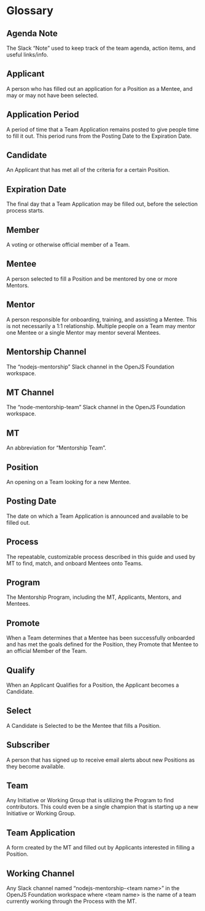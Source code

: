 # Glossary

## Agenda Note
The Slack “Note” used to keep track of the team agenda, action items, and useful links/info.

## Applicant
A person who has filled out an application for a Position as a Mentee, and may or may not have been selected.

## Application Period
A period of time that a Team Application remains posted to give people time to fill it out. This period runs from the Posting Date to the Expiration Date.

## Candidate
An Applicant that has met all of the criteria for a certain Position.

## Expiration Date
The final day that a Team Application may be filled out, before the selection process starts.

## Member
A voting or otherwise official member of a Team.

## Mentee
A person selected to fill a Position and be mentored by one or more Mentors.

## Mentor
A person responsible for onboarding, training, and assisting a Mentee. This is not necessarily a 1:1 relationship. Multiple people on a Team may mentor one Mentee or a single Mentor may mentor several Mentees.

## Mentorship Channel
The “nodejs-mentorship” Slack channel in the OpenJS Foundation workspace.

## MT Channel
The “node-mentorship-team” Slack channel in the OpenJS Foundation workspace.

## MT
An abbreviation for “Mentorship Team”.

## Position
An opening on a Team looking for a new Mentee.

## Posting Date
The date on which a Team Application is announced and available to be filled out.

## Process
The repeatable, customizable process described in this guide and used by MT to find, match, and onboard Mentees onto Teams.

## Program
The Mentorship Program, including the MT, Applicants, Mentors, and Mentees.

## Promote
When a Team determines that a Mentee has been successfully onboarded and has met the goals defined for the Position, they Promote that Mentee to an official Member of the Team.

## Qualify
When an Applicant Qualifies for a Position, the Applicant becomes a Candidate.

## Select
A Candidate is Selected to be the Mentee that fills a Position.

## Subscriber
A person that has signed up to receive email alerts about new Positions as they become available.

## Team
Any Initiative or Working Group that is utilizing the Program to find contributors. This could even be a single champion that is starting up a new Initiative or Working Group.

## Team Application
A form created by the MT and filled out by Applicants interested in filling a Position.

## Working Channel
Any Slack channel named “nodejs-mentorship-&lt;team name&gt;” in the OpenJS Foundation workspace where &lt;team name&gt; is the name of a team currently working through the Process with the MT.
